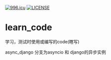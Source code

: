 [![996.icu](https://img.shields.io/badge/link-996.icu-red.svg)](https://996.icu)
[![LICENSE](https://img.shields.io/badge/license-Anti%20996-blue.svg)](https://github.com/996icu/996.ICU/blob/master/LICENSE)
# learn_code
学习，测试时使用或编写的code(瞎写)  

async_django 分支为asyncio 和 django的异步实例
